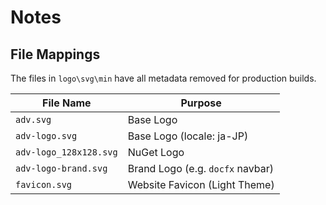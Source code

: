 # Notes

## File Mappings

The files in `logo\svg\min` have all metadata removed for production builds.

| File Name                           | Purpose                                |
|-------------------------------------|----------------------------------------|
| `adv.svg`                           | Base Logo                              |
| `adv-logo.svg`                      | Base Logo (locale: ja-JP)              |
| `adv-logo_128x128.svg`              | NuGet Logo                             |
| `adv-logo-brand.svg`                | Brand Logo (e.g. `docfx` navbar)       |
| `favicon.svg`                       | Website Favicon (Light Theme)          |
